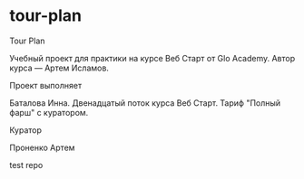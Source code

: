 # tour-plan

Tour Plan

Учебный проект для практики на курсе Веб Старт от Glo Academy. Автор курса — Артем Исламов.

Проект выполняет

Баталова Инна. Двенадцатый поток курса Веб Старт. Тариф "Полный фарш" с куратором.

Куратор

Проненко Артем

test repo
